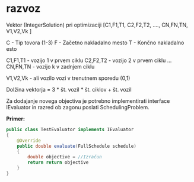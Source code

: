 # razvoz

Vektor (IntegerSolution) pri optimizaciji [C1,F1,T1,  C2,F2,T2,  ....,  CN,FN,TN,   V1,V2,Vk ] 

C - Tip tovora (1-3)
F - Začetno nakladalno mesto
T - Končno nakladalno esto

C1,F1,T1 - vozijo 1 v prvem ciklu
C2,F2,T2 - vozijo 2 v prvem ciklu
...
CN,FN,TN - vozijo k v zadnjem ciklu

V1,V2,Vk - ali vozilo vozi v trenutnem sporedu (0,1)

Dolžina vektorja = 3 * št. vozil * št. ciklov + št. vozil

Za dodajanje novega objectiva je potrebno implementirati interface IEvaluator in razred ob zagonu poslati SchedulingProblem.

**Primer:**
```java
public class TestEvaluator implements IEvaluator
{
    @Override
    public double evaluate(FullSchedule schedule)
    {
        double objective = //Izračun
        return return objective
    }
}
```


